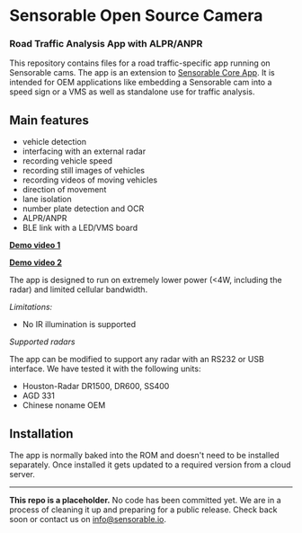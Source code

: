 # Sensorable Open Source Camera
### Road Traffic Analysis App with ALPR/ANPR

This repository contains files for a road traffic-specific app running on Sensorable cams. The app is an extension to [Sensorable Core App](https://github.com/sensorable/app-core). It is intended for OEM applications like embedding a Sensorable cam into a speed sign or a VMS as well as standalone use for traffic analysis.

## Main features

* vehicle detection
* interfacing with an external radar
* recording vehicle speed
* recording still images of vehicles
* recording videos of moving vehicles
* direction of movement
* lane isolation
* number plate detection and OCR
* ALPR/ANPR
* BLE link with a LED/VMS board

**[Demo video 1](https://sensorable.wistia.com/medias/vxbsbdorx8)**

**[Demo video 2](https://sensorable.wistia.com/medias/jino5ay4e3)**

The app is designed to run on extremely lower power (<4W, including the radar) and limited cellular bandwidth.

*Limitations:*

* No IR illumination is supported

*Supported radars*

The app can be modified to support any radar with an RS232 or USB interface. We have tested it with the following units:

* Houston-Radar DR1500, DR600, SS400
* AGD 331
* Chinese noname OEM


## Installation

The app is normally baked into the ROM and doesn't need to be installed separately. Once installed it gets updated to a required version from a cloud server.

---

**This repo is a placeholder.** No code has been committed yet.
We are in a process of cleaning it up and preparing for a public release. Check back soon or contact us on info@sensorable.io.
